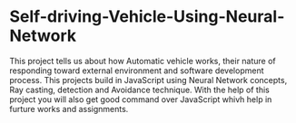 # Self-driving-Vehicle-Using-Neural-Network
This project tells us about how Automatic vehicle works, their nature of responding toward external environment and software development process. This projects build in JavaScript using Neural Network concepts, Ray casting, detection and Avoidance technique. With the help of this project you will also get good command over JavaScript whivh help in furture works and assignments.
